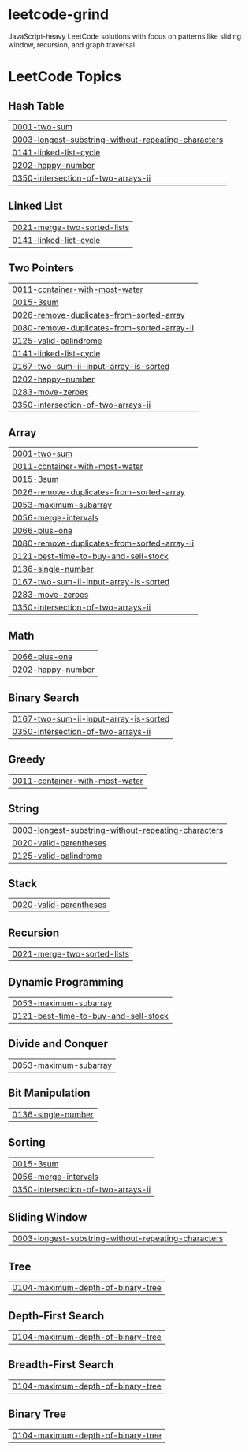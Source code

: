 # leetcode-grind
JavaScript-heavy LeetCode solutions with focus on patterns like sliding window, recursion, and graph traversal.

<!---LeetCode Topics Start-->
# LeetCode Topics
## Hash Table
|  |
| ------- |
| [0001-two-sum](https://github.com/sankalp-ambulkar-au3/leetcode-grind/tree/master/0001-two-sum) |
| [0003-longest-substring-without-repeating-characters](https://github.com/sankalp-ambulkar-au3/leetcode-grind/tree/master/0003-longest-substring-without-repeating-characters) |
| [0141-linked-list-cycle](https://github.com/sankalp-ambulkar-au3/leetcode-grind/tree/master/0141-linked-list-cycle) |
| [0202-happy-number](https://github.com/sankalp-ambulkar-au3/leetcode-grind/tree/master/0202-happy-number) |
| [0350-intersection-of-two-arrays-ii](https://github.com/sankalp-ambulkar-au3/leetcode-grind/tree/master/0350-intersection-of-two-arrays-ii) |
## Linked List
|  |
| ------- |
| [0021-merge-two-sorted-lists](https://github.com/sankalp-ambulkar-au3/leetcode-grind/tree/master/0021-merge-two-sorted-lists) |
| [0141-linked-list-cycle](https://github.com/sankalp-ambulkar-au3/leetcode-grind/tree/master/0141-linked-list-cycle) |
## Two Pointers
|  |
| ------- |
| [0011-container-with-most-water](https://github.com/sankalp-ambulkar-au3/leetcode-grind/tree/master/0011-container-with-most-water) |
| [0015-3sum](https://github.com/sankalp-ambulkar-au3/leetcode-grind/tree/master/0015-3sum) |
| [0026-remove-duplicates-from-sorted-array](https://github.com/sankalp-ambulkar-au3/leetcode-grind/tree/master/0026-remove-duplicates-from-sorted-array) |
| [0080-remove-duplicates-from-sorted-array-ii](https://github.com/sankalp-ambulkar-au3/leetcode-grind/tree/master/0080-remove-duplicates-from-sorted-array-ii) |
| [0125-valid-palindrome](https://github.com/sankalp-ambulkar-au3/leetcode-grind/tree/master/0125-valid-palindrome) |
| [0141-linked-list-cycle](https://github.com/sankalp-ambulkar-au3/leetcode-grind/tree/master/0141-linked-list-cycle) |
| [0167-two-sum-ii-input-array-is-sorted](https://github.com/sankalp-ambulkar-au3/leetcode-grind/tree/master/0167-two-sum-ii-input-array-is-sorted) |
| [0202-happy-number](https://github.com/sankalp-ambulkar-au3/leetcode-grind/tree/master/0202-happy-number) |
| [0283-move-zeroes](https://github.com/sankalp-ambulkar-au3/leetcode-grind/tree/master/0283-move-zeroes) |
| [0350-intersection-of-two-arrays-ii](https://github.com/sankalp-ambulkar-au3/leetcode-grind/tree/master/0350-intersection-of-two-arrays-ii) |
## Array
|  |
| ------- |
| [0001-two-sum](https://github.com/sankalp-ambulkar-au3/leetcode-grind/tree/master/0001-two-sum) |
| [0011-container-with-most-water](https://github.com/sankalp-ambulkar-au3/leetcode-grind/tree/master/0011-container-with-most-water) |
| [0015-3sum](https://github.com/sankalp-ambulkar-au3/leetcode-grind/tree/master/0015-3sum) |
| [0026-remove-duplicates-from-sorted-array](https://github.com/sankalp-ambulkar-au3/leetcode-grind/tree/master/0026-remove-duplicates-from-sorted-array) |
| [0053-maximum-subarray](https://github.com/sankalp-ambulkar-au3/leetcode-grind/tree/master/0053-maximum-subarray) |
| [0056-merge-intervals](https://github.com/sankalp-ambulkar-au3/leetcode-grind/tree/master/0056-merge-intervals) |
| [0066-plus-one](https://github.com/sankalp-ambulkar-au3/leetcode-grind/tree/master/0066-plus-one) |
| [0080-remove-duplicates-from-sorted-array-ii](https://github.com/sankalp-ambulkar-au3/leetcode-grind/tree/master/0080-remove-duplicates-from-sorted-array-ii) |
| [0121-best-time-to-buy-and-sell-stock](https://github.com/sankalp-ambulkar-au3/leetcode-grind/tree/master/0121-best-time-to-buy-and-sell-stock) |
| [0136-single-number](https://github.com/sankalp-ambulkar-au3/leetcode-grind/tree/master/0136-single-number) |
| [0167-two-sum-ii-input-array-is-sorted](https://github.com/sankalp-ambulkar-au3/leetcode-grind/tree/master/0167-two-sum-ii-input-array-is-sorted) |
| [0283-move-zeroes](https://github.com/sankalp-ambulkar-au3/leetcode-grind/tree/master/0283-move-zeroes) |
| [0350-intersection-of-two-arrays-ii](https://github.com/sankalp-ambulkar-au3/leetcode-grind/tree/master/0350-intersection-of-two-arrays-ii) |
## Math
|  |
| ------- |
| [0066-plus-one](https://github.com/sankalp-ambulkar-au3/leetcode-grind/tree/master/0066-plus-one) |
| [0202-happy-number](https://github.com/sankalp-ambulkar-au3/leetcode-grind/tree/master/0202-happy-number) |
## Binary Search
|  |
| ------- |
| [0167-two-sum-ii-input-array-is-sorted](https://github.com/sankalp-ambulkar-au3/leetcode-grind/tree/master/0167-two-sum-ii-input-array-is-sorted) |
| [0350-intersection-of-two-arrays-ii](https://github.com/sankalp-ambulkar-au3/leetcode-grind/tree/master/0350-intersection-of-two-arrays-ii) |
## Greedy
|  |
| ------- |
| [0011-container-with-most-water](https://github.com/sankalp-ambulkar-au3/leetcode-grind/tree/master/0011-container-with-most-water) |
## String
|  |
| ------- |
| [0003-longest-substring-without-repeating-characters](https://github.com/sankalp-ambulkar-au3/leetcode-grind/tree/master/0003-longest-substring-without-repeating-characters) |
| [0020-valid-parentheses](https://github.com/sankalp-ambulkar-au3/leetcode-grind/tree/master/0020-valid-parentheses) |
| [0125-valid-palindrome](https://github.com/sankalp-ambulkar-au3/leetcode-grind/tree/master/0125-valid-palindrome) |
## Stack
|  |
| ------- |
| [0020-valid-parentheses](https://github.com/sankalp-ambulkar-au3/leetcode-grind/tree/master/0020-valid-parentheses) |
## Recursion
|  |
| ------- |
| [0021-merge-two-sorted-lists](https://github.com/sankalp-ambulkar-au3/leetcode-grind/tree/master/0021-merge-two-sorted-lists) |
## Dynamic Programming
|  |
| ------- |
| [0053-maximum-subarray](https://github.com/sankalp-ambulkar-au3/leetcode-grind/tree/master/0053-maximum-subarray) |
| [0121-best-time-to-buy-and-sell-stock](https://github.com/sankalp-ambulkar-au3/leetcode-grind/tree/master/0121-best-time-to-buy-and-sell-stock) |
## Divide and Conquer
|  |
| ------- |
| [0053-maximum-subarray](https://github.com/sankalp-ambulkar-au3/leetcode-grind/tree/master/0053-maximum-subarray) |
## Bit Manipulation
|  |
| ------- |
| [0136-single-number](https://github.com/sankalp-ambulkar-au3/leetcode-grind/tree/master/0136-single-number) |
## Sorting
|  |
| ------- |
| [0015-3sum](https://github.com/sankalp-ambulkar-au3/leetcode-grind/tree/master/0015-3sum) |
| [0056-merge-intervals](https://github.com/sankalp-ambulkar-au3/leetcode-grind/tree/master/0056-merge-intervals) |
| [0350-intersection-of-two-arrays-ii](https://github.com/sankalp-ambulkar-au3/leetcode-grind/tree/master/0350-intersection-of-two-arrays-ii) |
## Sliding Window
|  |
| ------- |
| [0003-longest-substring-without-repeating-characters](https://github.com/sankalp-ambulkar-au3/leetcode-grind/tree/master/0003-longest-substring-without-repeating-characters) |
## Tree
|  |
| ------- |
| [0104-maximum-depth-of-binary-tree](https://github.com/sankalp-ambulkar-au3/leetcode-grind/tree/master/0104-maximum-depth-of-binary-tree) |
## Depth-First Search
|  |
| ------- |
| [0104-maximum-depth-of-binary-tree](https://github.com/sankalp-ambulkar-au3/leetcode-grind/tree/master/0104-maximum-depth-of-binary-tree) |
## Breadth-First Search
|  |
| ------- |
| [0104-maximum-depth-of-binary-tree](https://github.com/sankalp-ambulkar-au3/leetcode-grind/tree/master/0104-maximum-depth-of-binary-tree) |
## Binary Tree
|  |
| ------- |
| [0104-maximum-depth-of-binary-tree](https://github.com/sankalp-ambulkar-au3/leetcode-grind/tree/master/0104-maximum-depth-of-binary-tree) |
<!---LeetCode Topics End-->